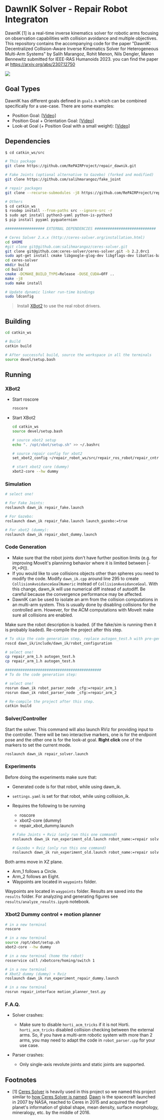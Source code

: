 # DawnIK Solver - Repair Robot Integraton

DawnIK [1]  is a real-time inverse kinematics solver for robotic arms focusing on observation capabilities with collision avoidance and multiple objectives. This repository contains the accompanying code for the paper "DawnIK: Decentralized Collision-Aware Inverse Kinematics Solver for Heterogeneous Multi-Arm Systems" by Salih Marangoz, Rohit Menon, Nils Dengler, Maren Bennewitz submitted for IEEE-RAS Humanoids 2023. you can find the paper at https://arxiv.org/abs/2307.12750

[![](https://img.youtube.com/vi/-k7XJkbAB6A/0.jpg)](https://www.youtube.com/watch?v=-k7XJkbAB6A)


## Goal Types

DawnIK has different goals defined in `goals.h` which can be combined specifically for a use-case. There are some examples:

- Position Goal: [[Video]](https://www.youtube.com/watch?v=zrl12iFnM6M)
- Position Goal + Orientation Goal: [[Video]](https://www.youtube.com/watch?v=_uTy60yxK6U)
- Look-at Goal (+ Position Goal with a small weight): [[Video]](https://www.youtube.com/watch?v=3-Y2mOZWGVc)

## Dependencies

```bash
$ cd catkin_ws/src

# This package
git clone https://github.com/RePAIRProject/repair_dawnik.git

# Fake Joints (optional alternative to Gazebo) (forked and modified)
git clone https://github.com/salihmarangoz/fake_joint

# repair packages
git clone --recurse-submodules -j8 https://github.com/RePAIRProject/repair_ros_robot.git

# Others
$ cd catkin_ws
$ rosdep install --from-paths src --ignore-src -r
$ sudo apt install python3-yaml python-is-python3
$ pip install pyyaml pyquaternion

################## EXTERNAL DEPENDENCIES ############################

# Ceres Solver 2.x.x (http://ceres-solver.org/installation.html)
cd $HOME
#git clone git@github.com:salihmarangoz/ceres-solver.git
git clone git@github.com:ceres-solver/ceres-solver.git -b 2.2.0rc1
sudo apt-get install cmake libgoogle-glog-dev libgflags-dev libatlas-base-dev libeigen3-dev libsuitesparse-dev
cd ceres-solver
mkdir build
cd build
cmake -DCMAKE_BUILD_TYPE=Release -DUSE_CUDA=OFF ..
make -j8
sudo make install

# Update dynamic linker run-time bindings
sudo ldconfig
```

> Install [XBot2](https://advrhumanoids.github.io/xbot2/master/index.html) to use the real robot drivers.

## Building

```bash
cd catkin_ws

# Build
catkin build

# After successful build, source the workspace in all the terminals
source devel/setup.bash
```

## Running

### XBot2

- Start roscore

  ```bash
  roscore
  ```

- Start XBot2

  ```bash
  cd catkin_ws
  source devel/setup.bash

  # source xbot2 setup
  echo ". /opt/xbot/setup.sh" >> ~/.bashrc

  # source repair config for xbot2
  set_xbot2_config ~/repair_robot_ws/src/repair_ros_robot/repair_cntrl/config/repair_basic.yaml

  # start xbot2 core (dummy)
  xbot2-core --hw dummy
  ```

### Simulation

```bash
# select one!

# For Fake Joints:
roslaunch dawn_ik repair_fake.launch

# For Gazebo:
roslaunch dawn_ik repair_fake.launch launch_gazebo:=true

# For xbot2 (dummy):
roslaunch dawn_ik repair_xbot_dummy.launch
```

### Code Generation

- Make sure that the robot joints don't have further position limits (e.g. for improving MoveIt's planninng behavior where it is limited between [-PI,+PI]).
- If you would like to use collisions objects other than spheres you need to modify the code. Modify `dawn_ik.cpp` around line 295 to create `CollisionAvoidanceGoalNumeric` instead of `CollisionAvoidanceGoal`. With this change, dawn_ik will use numerical diff instead of autodiff. Be careful because the convergence performance may be affected.
- DawnIK can be used to isolate an arm from the collision computations in an multi-arm system. This is usually done by disabling collisions for the controlled arm. However, for the ACM computations with MoveIt make sure all collisions are enabled.

Make sure the robot description is loaded. (if the fake/sim is running then it is probably loaded). Re-compile the project after this step. 

```bash
# To skip the code generation step, replace autogen_test.h with pre-generated headers (repair_arm_1.h, repair_arm_2.h.)
roscd dawn_ik/include/dawn_ik/robot_configuration

# select one!
cp repair_arm_1.h autogen_test.h
cp repair_arm_1.h autogen_test.h

############################################
# To do the code generation step:

# select one!
rosrun dawn_ik robot_parser_node _cfg:=repair_arm_1
rosrun dawn_ik robot_parser_node _cfg:=repair_arm_2

# Re-compile the project after this step. 
catkin build
```

### Solver/Controller

Start the solver. This command will also launch RViz for providing input to the controller. There will be two interactive markers, one is for the endpoint pose and the other one is for the look-at goal. **Right click** one of the markers to set the current mode.

```bash
roslaunch dawn_ik repair_solver.launch
```

### Experiments

Before doing the experiments make sure that:

- Generated code is for that robot, while using dawn_ik.
- `settings.yaml` is set for that robot, while using collision_ik.

- Requires the following to be running
  - roscore
  - xbot2-core (dummy)
  - repair_xbot_dummy.launch

  ```bash
  # Fake Joints + Rviz (only run this one command)
  roslaunch dawn_ik run_experiment_old.launch robot_name:=repair solver:=dawn_ik

  # Gazebo + Rviz (only run this one command)
  roslaunch dawn_ik run_experiment_old.launch robot_name:=repair solver:=dawn_ik use_gazebo:=true

  ```

Both arms move in XZ plane.
- Arm_1 follows a Circle.
- Arm_2 follows an Eight.
- Waypoints are located in `waypoints` folder. 

Waypoints are located in `waypoints` folder. Results are saved into the `results` folder. For analyzing and generating figures see `results/analyze_results.ipynb` notebook.

### Xbot2 Dummy control + motion planner
  
  ```bash
  # in a new terminal
  roscore

  # in a new terminal
  source /opt/xbot/setup.sh
  xbot2-core --hw dummy

  # in a new terminal (home the robot)
  rosservice call /xbotcore/homing/switch 1

  # in a new terminal
  # Xbot2 dummy (dummy) + Rviz
  roslaunch dawn_ik run_experiment_repair_dummy.launch

  # in a new terminal
  rosrun repair_interface motion_planner_test.py
  ```

### F.A.Q.

- Solver crashes:
  - Make sure to disable `horti_acm_tricks` if it is not Horti. `horti_acm_tricks` disabled collision checking between the external arms. So, if you have a multi-arm robotic system with more than 2 arms, you may need to adapt the code in `robot_parser.cpp` for your use case.

- Parser crashes:
  - Only single-axis revolute joints and static joints are supported.


## Footnotes

- [1] [Ceres Solver](http://ceres-solver.org/) is heavily used in this project so we named this project similar to [how Ceres Solver is named](http://ceres-solver.org/#f1). [Dawn](https://solarsystem.nasa.gov/missions/dawn/overview/) is the spacecraft launched in 2007 by NASA, reached to Ceres in 2015 and acquired the dwarf planet's information of global shape, mean density, surface morphology, mineralogy, etc. by the middle of 2016. 

